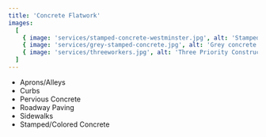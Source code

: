 ```yaml
---
title: 'Concrete Flatwork'
images:
  [
    { image: 'services/stamped-concrete-westminster.jpg', alt: 'Stamped concrete' },
    { image: 'services/grey-stamped-concrete.jpg', alt: 'Grey concrete' },
    { image: 'services/threeworkers.jpg', alt: 'Three Priority Construction workers working' },
  ]
---
```


- Aprons/Alleys
- Curbs
- Pervious Concrete
- Roadway Paving
- Sidewalks
- Stamped/Colored Concrete
